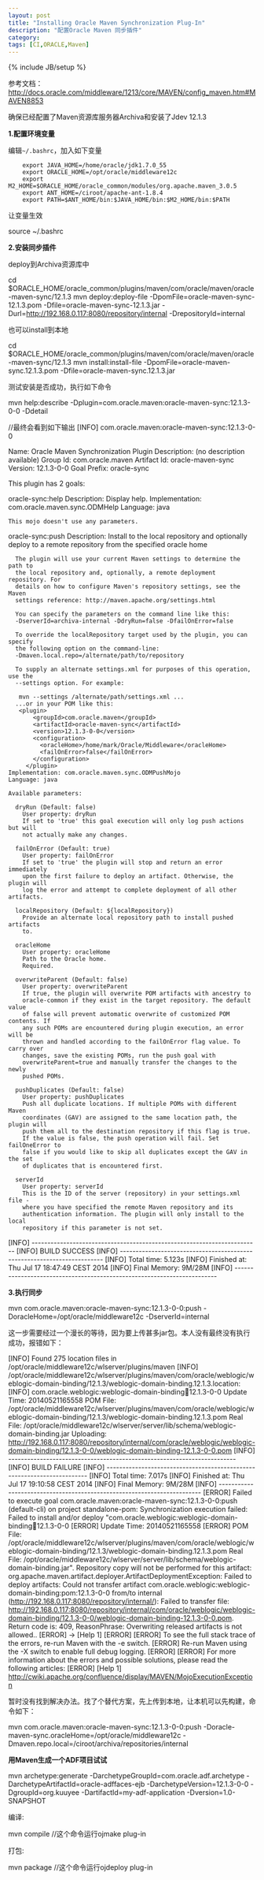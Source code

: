 ```yaml
---
layout: post
title: "Installing Oracle Maven Synchronization Plug-In"
description: "配置Oracle Maven 同步插件"
category: 
tags: [CI,ORACLE,Maven]
---
```

{% include JB/setup %}

参考文档：http://docs.oracle.com/middleware/1213/core/MAVEN/config_maven.htm#MAVEN8853

确保已经配置了Maven资源库服务器Archiva和安装了Jdev 12.1.3

**1.配置环境变量**

编辑`~/.bashrc`，加入如下变量


        export JAVA_HOME=/home/oracle/jdk1.7.0_55
        export ORACLE_HOME=/opt/oracle/middleware12c
        export M2_HOME=$ORACLE_HOME/oracle_common/modules/org.apache.maven_3.0.5
        export ANT_HOME=/ciroot/apache-ant-1.8.4
        export PATH=$ANT_HOME/bin:$JAVA_HOME/bin:$M2_HOME/bin:$PATH


让变量生效

  source ~/.bashrc

**2.安装同步插件**

deploy到Archiva资源库中

  cd $ORACLE_HOME/oracle_common/plugins/maven/com/oracle/maven/oracle-maven-sync/12.1.3
  mvn deploy:deploy-file -DpomFile=oracle-maven-sync-12.1.3.pom -Dfile=oracle-maven-sync-12.1.3.jar
  -Durl=http://192.168.0.117:8080/repository/internal -DrepositoryId=internal


也可以install到本地


  cd $ORACLE_HOME/oracle_common/plugins/maven/com/oracle/maven/oracle-maven-sync/12.1.3
  mvn install:install-file -DpomFile=oracle-maven-sync.12.1.3.pom -Dfile=oracle-maven-sync.12.1.3.jar


测试安装是否成功，执行如下命令


  mvn help:describe -Dplugin=com.oracle.maven:oracle-maven-sync:12.1.3-0-0 -Ddetail
  
  //最终会看到如下输出
  [INFO] com.oracle.maven:oracle-maven-sync:12.1.3-0-0
  
  Name: Oracle Maven Synchronization Plugin
  Description: (no description available)
  Group Id: com.oracle.maven
  Artifact Id: oracle-maven-sync
  Version: 12.1.3-0-0
  Goal Prefix: oracle-sync
  
  This plugin has 2 goals:
  
  oracle-sync:help
    Description: Display help.
    Implementation: com.oracle.maven.sync.ODMHelp
    Language: java
  
    This mojo doesn't use any parameters.
  
  oracle-sync:push
    Description: Install to the local repository and optionally deploy to a
      remote repository from the specified oracle home
      
      
      The plugin will use your current Maven settings to determine the path to
      the local repository and, optionally, a remote deployment repository. For
      details on how to configure Maven's repository settings, see the Maven
      settings reference: http://maven.apache.org/settings.html
      
      You can specify the parameters on the command line like this:
      -DserverId=archiva-internal -DdryRun=false -DfailOnError=false
      
      To override the localRepository target used by the plugin, you can specify
      the following option on the command-line:
      -Dmaven.local.repo=/alternate/path/to/repository
      
      To supply an alternate settings.xml for purposes of this operation, use the
      --settings option. For example:
      
       mvn --settings /alternate/path/settings.xml ... 
      ...or in your POM like this:
       <plugin>
           <groupId>com.oracle.maven</groupId>
           <artifactId>oracle-maven-sync</artifactId>
           <version>12.1.3-0-0</version>
           <configuration>
             <oracleHome>/home/mark/Oracle/Middleware</oracleHome>
             <failOnError>false</failOnError>
           </configuration>
         </plugin> 
    Implementation: com.oracle.maven.sync.ODMPushMojo
    Language: java
  
    Available parameters:
  
      dryRun (Default: false)
        User property: dryRun
        If set to 'true' this goal execution will only log push actions but will
        not actually make any changes.
  
      failOnError (Default: true)
        User property: failOnError
        If set to 'true' the plugin will stop and return an error immediately
        upon the first failure to deploy an artifact. Otherwise, the plugin will
        log the error and attempt to complete deployment of all other artifacts.
  
      localRepository (Default: ${localRepository})
        Provide an alternate local repository path to install pushed artifacts
        to.
  
      oracleHome
        User property: oracleHome
        Path to the Oracle home.
        Required.
  
      overwriteParent (Default: false)
        User property: overwriteParent
        If true, the plugin will overwrite POM artifacts with ancestry to
        oracle-common if they exist in the target repository. The default value
        of false will prevent automatic overwrite of customized POM contents. If
        any such POMs are encountered during plugin execution, an error will be
        thrown and handled according to the failOnError flag value. To carry over
        changes, save the existing POMs, run the push goal with
        overwriteParent=true and manually transfer the changes to the newly
        pushed POMs.
  
      pushDuplicates (Default: false)
        User property: pushDuplicates
        Push all duplicate locations. If multiple POMs with different Maven
        coordinates (GAV) are assigned to the same location path, the plugin will
        push them all to the destination repository if this flag is true.
        If the value is false, the push operation will fail. Set failOneError to
        false if you would like to skip all duplicates except the GAV in the set
        of duplicates that is encountered first.
  
      serverId
        User property: serverId
        This is the ID of the server (repository) in your settings.xml file -
        where you have specified the remote Maven repository and its
        authentication information. The plugin will only install to the local
        repository if this parameter is not set.
  
  
  [INFO] ------------------------------------------------------------------------
  [INFO] BUILD SUCCESS
  [INFO] ------------------------------------------------------------------------
  [INFO] Total time: 5.123s
  [INFO] Finished at: Thu Jul 17 18:47:49 CEST 2014
  [INFO] Final Memory: 9M/28M
  [INFO] ------------------------------------------------------------------------


**3.执行同步**


  mvn com.oracle.maven:oracle-maven-sync:12.1.3-0-0:push -DoracleHome=/opt/oracle/middleware12c -DserverId=internal


这一步需要经过一个漫长的等待，因为要上传甚多jar包。本人没有最终没有执行成功，报错如下：


  [INFO] Found 275 location files in /opt/oracle/middleware12c/wlserver/plugins/maven
  [INFO] /opt/oracle/middleware12c/wlserver/plugins/maven/com/oracle/weblogic/weblogic-domain-binding/12.1.3/weblogic-domain-binding.12.1.3.location:
  [INFO] com.oracle.weblogic:weblogic-domain-binding:jar:12.1.3-0-0 
     Update Time: 20140521165558
     POM File: /opt/oracle/middleware12c/wlserver/plugins/maven/com/oracle/weblogic/weblogic-domain-binding/12.1.3/weblogic-domain-binding.12.1.3.pom   Real File: /opt/oracle/middleware12c/wlserver/server/lib/schema/weblogic-domain-binding.jar
  Uploading: http://192.168.0.117:8080/repository/internal/com/oracle/weblogic/weblogic-domain-binding/12.1.3-0-0/weblogic-domain-binding-12.1.3-0-0.pom
  [INFO] ------------------------------------------------------------------------
  [INFO] BUILD FAILURE
  [INFO] ------------------------------------------------------------------------
  [INFO] Total time: 7.017s
  [INFO] Finished at: Thu Jul 17 19:10:58 CEST 2014
  [INFO] Final Memory: 9M/28M
  [INFO] ------------------------------------------------------------------------
  [ERROR] Failed to execute goal com.oracle.maven:oracle-maven-sync:12.1.3-0-0:push (default-cli) on project standalone-pom: Synchronization execution failed: Failed to install and/or deploy "com.oracle.weblogic:weblogic-domain-binding:jar:12.1.3-0-0
  [ERROR] Update Time: 20140521165558
  [ERROR] POM File: /opt/oracle/middleware12c/wlserver/plugins/maven/com/oracle/weblogic/weblogic-domain-binding/12.1.3/weblogic-domain-binding.12.1.3.pom   Real File: /opt/oracle/middleware12c/wlserver/server/lib/schema/weblogic-domain-binding.jar".  Repository copy will not be performed for this artifact: org.apache.maven.artifact.deployer.ArtifactDeploymentException: Failed to deploy artifacts: Could not transfer artifact com.oracle.weblogic:weblogic-domain-binding:pom:12.1.3-0-0 from/to internal (http://192.168.0.117:8080/repository/internal/): Failed to transfer file: http://192.168.0.117:8080/repository/internal/com/oracle/weblogic/weblogic-domain-binding/12.1.3-0-0/weblogic-domain-binding-12.1.3-0-0.pom. Return code is: 409, ReasonPhrase: Overwriting released artifacts is not allowed..
  [ERROR] -> [Help 1]
  [ERROR] 
  [ERROR] To see the full stack trace of the errors, re-run Maven with the -e switch.
  [ERROR] Re-run Maven using the -X switch to enable full debug logging.
  [ERROR] 
  [ERROR] For more information about the errors and possible solutions, please read the following articles:
  [ERROR] [Help 1] http://cwiki.apache.org/confluence/display/MAVEN/MojoExecutionException


暂时没有找到解决办法。找了个替代方案，先上传到本地，让本机可以先构建，命令如下：


  mvn com.oracle.maven:oracle-maven-sync:12.1.3-0-0:push -Doracle-maven-sync.oracleHome=/opt/oracle/middleware12c -Dmaven.repo.local=/ciroot/archiva/repositories/internal


**用Maven生成一个ADF项目试试**


  mvn archetype:generate
  -DarchetypeGroupId=com.oracle.adf.archetype
   -DarchetypeArtifactId=oracle-adffaces-ejb
   -DarchetypeVersion=12.1.3-0-0
   -DgroupId=org.kuuyee
   -DartifactId=my-adf-application
   -Dversion=1.0-SNAPSHOT


编译:


  mvn compile //这个命令运行ojmake plug-in


打包:


  mvn package //这个命令运行ojdeploy plug-in

